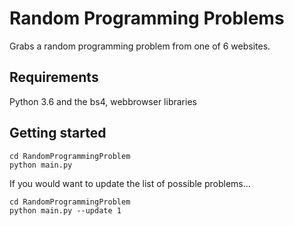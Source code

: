 # Random Programming Problems
Grabs a random programming problem from one of 6 websites.

## Requirements
Python 3.6 and the bs4, webbrowser libraries

## Getting started
```
cd RandomProgrammingProblem
python main.py
```
If you would want to update the list of possible problems...
```
cd RandomProgrammingProblem
python main.py --update 1
```
